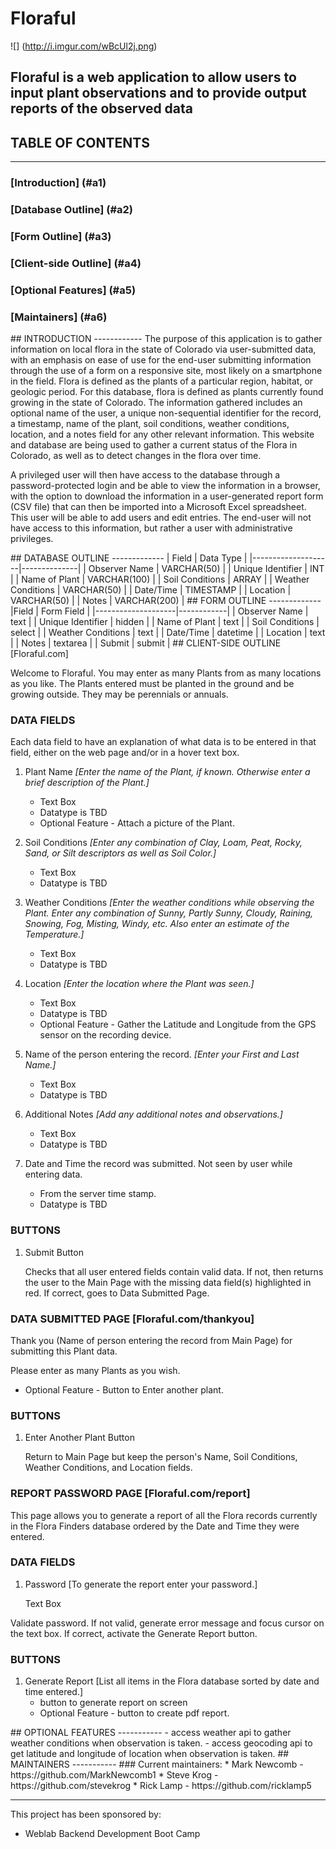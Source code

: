 # Floraful
![] (http://i.imgur.com/wBcUl2j.png)

## Floraful is a web application to allow users to input plant observations and to provide output reports of the observed data

## TABLE OF CONTENTS
---------------------
   
### [Introduction] (#a1)
### [Database Outline] (#a2)
### [Form Outline] (#a3)
### [Client-side Outline] (#a4)
### [Optional Features] (#a5)
### [Maintainers] (#a6)

<a name="a1"/>
## INTRODUCTION
------------
The purpose of this application is to gather information on local flora in the state of Colorado via user-submitted data, with an emphasis on ease of use for the end-user submitting information through the use of a form on a responsive site, most likely on a smartphone in the field. Flora is defined as the plants of a particular region, habitat, or geologic period. For this database, flora is defined
as plants currently found growing in the state of Colorado. The information gathered includes an optional name of the user, a unique non-sequential identifier for the record, a timestamp, name of the plant, soil conditions, weather conditions, location, and a notes field for any other relevant information. This website and database are being used to gather a current status of the Flora in Colorado, as well as to detect changes in the flora over time.

A privileged user will then have access to the database through a password-protected login and be able to view the information in a browser, with the option to download the information in a user-generated report form (CSV file) that can then be imported into a Microsoft Excel spreadsheet. This user will  be able to add users and edit entries. The end-user will not have access to this information, but rather a user with administrative privileges. 

<a name="a2"/>
## DATABASE OUTLINE
-------------
| Field              | Data Type    |
|--------------------|--------------|
| Observer Name      | VARCHAR(50)  |
| Unique Identifier  | INT          |
| Name of Plant      | VARCHAR(100) |
| Soil Conditions    | ARRAY        |
| Weather Conditions | VARCHAR(50)  |
| Date/Time          | TIMESTAMP    |
| Location           | VARCHAR(50)  |
| Notes              | VARCHAR(200) |

<a name="a3"/>
## FORM OUTLINE
-------------
|Field               | Form Field |
|--------------------|------------|
| Observer Name      | text       |
| Unique Identifier  | hidden     |
| Name of Plant      | text       |
| Soil Conditions    | select     |
| Weather Conditions | text       |
| Date/Time          | datetime   |
| Location           |  text      |
| Notes              | textarea   |
| Submit             | submit     |

<a name="a4"/>
## CLIENT-SIDE OUTLINE   [Floraful.com]


Welcome to Floraful.
You may enter as many Plants from as many locations as you like.  The Plants entered must be planted in the ground and
be growing outside.  They may be perennials or annuals.

### DATA FIELDS

Each data field to have an explanation of what data is to be entered in that field, either on the web page and/or in a
hover text box.

1.  Plant Name  *[Enter the name of the Plant, if known.  Otherwise enter a brief description of the Plant.]*
    - Text Box
    - Datatype is TBD
    - Optional Feature - Attach a picture of the Plant.

2.  Soil Conditions  *[Enter any combination of Clay, Loam, Peat, Rocky, Sand, or Silt descriptors as well
    as Soil Color.]*
    - Text Box
    - Datatype is TBD

3.  Weather Conditions  *[Enter the weather conditions while observing the Plant.  Enter any combination
    of Sunny, Partly Sunny, Cloudy, Raining, Snowing, Fog, Misting, Windy, etc.  Also enter an estimate of
    the Temperature.]*
    - Text Box
    - Datatype is TBD

4.  Location  *[Enter the location where the Plant was seen.]*
    - Text Box
    - Datatype is TBD
    - Optional Feature - Gather the Latitude and Longitude from the GPS sensor on the recording device.

5.  Name of the person entering the record.  *[Enter your First and Last Name.]*
    - Text Box
    - Datatype is TBD

6.  Additional Notes     *[Add any additional notes and observations.]*
    - Text Box
    - Datatype is TBD

7.  Date and Time the record was submitted.  Not seen by user while entering data.
    - From the server time stamp.
    - Datatype is TBD

### BUTTONS

1.  Submit Button

    Checks that all user entered fields contain valid data.  If not, then returns the user to the Main Page
      with the missing data field(s) highlighted in red.  If correct, goes to Data Submitted Page.


### DATA SUBMITTED PAGE    [Floraful.com/thankyou]


Thank you (Name of person entering the record from Main Page) for submitting this Plant data.

Please enter as many Plants as you wish.

- Optional Feature - Button to Enter another plant.

### BUTTONS

1.  Enter Another Plant Button
    
    Return to Main Page but keep the person's Name, Soil Conditions, Weather Conditions, and Location
      fields.



### **REPORT PASSWORD PAGE**     [Floraful.com/report]

This page allows you to generate a report of all the Flora records currently in the Flora Finders database ordered by
the Date and Time they were entered.

### DATA FIELDS

1.  Password     [To generate the report enter your password.]

    Text Box

Validate password.  If not valid, generate error message and focus cursor on the text box.  If correct, activate the
Generate Report button.

### BUTTONS

1.  Generate Report     [List all items in the Flora database sorted by date and time entered.]
    - button to generate report on screen
    - Optional Feature - button to create pdf report.
    
<a name="a5"/> 
## OPTIONAL FEATURES
-----------
- access weather api to gather weather conditions when observation is taken.
- access geocoding api to get latitude and longitude of location when observation is taken.

<a name="a6"/>   
## MAINTAINERS
-----------
### Current maintainers:
* Mark Newcomb - https://github.com/MarkNewcomb1
* Steve Krog - https://github.com/stevekrog
* Rick Lamp - https://github.com/ricklamp5

----------------------
This project has been sponsored by:
 * Weblab Backend Development Boot Camp
